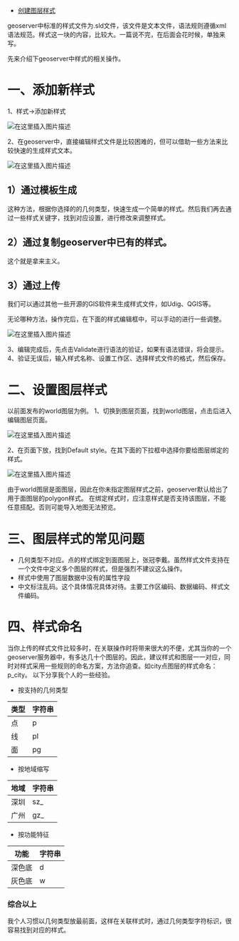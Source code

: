 - [创建图层样式](https://blog.csdn.net/u012413551/article/details/88046986)



geoserver中标准的样式文件为.sld文件，该文件是文本文件，语法规则遵循xml语法规范。样式这一块的内容，比较大。一篇说不完，在后面会花时候，单独来写。

先来介绍下geoserver中样式的相关操作。

# 一、添加新样式

1、样式->添加新样式

![在这里插入图片描述](https://img-blog.csdnimg.cn/20190228210823340.png?x-oss-process=image/watermark,type_ZmFuZ3poZW5naGVpdGk,shadow_10,text_aHR0cHM6Ly9ibG9nLmNzZG4ubmV0L3UwMTI0MTM1NTE=,size_16,color_FFFFFF,t_70)

2、在geoserver中，直接编辑样式文件是比较困难的，但可以借助一些方法来比较快速的生成样式文本。

![在这里插入图片描述](https://img-blog.csdnimg.cn/20190228212318106.png)

## 1）通过模板生成

这种方法，根据你选择的的几何类型，快速生成一个简单的样式。然后我们再去通过一些样式关键字，找到对应设置，进行修改来调整样式。

## 2）通过复制geoserver中已有的样式。

这个就是拿来主义。

## 3）通过上传

我们可以通过其他一些开源的GIS软件来生成样式文件，如Udig、QGIS等。

无论哪种方法，操作完后，在下面的样式编辑框中，可以手动的进行一些调整。


![在这里插入图片描述](https://img-blog.csdnimg.cn/20190228213427944.png?x-oss-process=image/watermark,type_ZmFuZ3poZW5naGVpdGk,shadow_10,text_aHR0cHM6Ly9ibG9nLmNzZG4ubmV0L3UwMTI0MTM1NTE=,size_16,color_FFFFFF,t_70)

3、编辑完成后，先点击Validate进行语法的验证，如果有语法错误，将会提示。
4、验证无误后，输入样式名称、设置工作区、选择样式文件的格式，然后保存。

# 二、设置图层样式

以前面发布的world图层为例。
 1、切换到图层页面，找到world图层，点击后进入编辑图层页面。

![在这里插入图片描述](https://img-blog.csdnimg.cn/20190228203745707.png?x-oss-process=image/watermark,type_ZmFuZ3poZW5naGVpdGk,shadow_10,text_aHR0cHM6Ly9ibG9nLmNzZG4ubmV0L3UwMTI0MTM1NTE=,size_16,color_FFFFFF,t_70)

2、在页面下放，找到Default style。在其下面的下拉框中选择你要给图层绑定的样式。

![在这里插入图片描述](https://img-blog.csdnimg.cn/20190228204216746.png?x-oss-process=image/watermark,type_ZmFuZ3poZW5naGVpdGk,shadow_10,text_aHR0cHM6Ly9ibG9nLmNzZG4ubmV0L3UwMTI0MTM1NTE=,size_16,color_FFFFFF,t_70)

由于world图层是面图层，因此在你未指定图层样式之前，geoserver默认给出了用于面图层的polygon样式。
 在绑定样式时，应注意样式是否支持该图层，不能任意搭配。否则可能导入地图无法预览。

# 三、图层样式的常见问题

- 几何类型不对应。点的样式绑定到面图层上，张冠李戴。虽然样式文件支持在一个文件中定义多个图层的样式，但是强烈不建议这么操作。
- 样式中使用了图层数据中没有的属性字段
- 中文标注乱码。这个具体情况具体对待。主要工作区编码、数据编码、样式文件编码。

# 四、样式命名

当你上传的样式文件比较多时，在关联操作时将带来很大的不便，尤其当你的一个geoserver服务器中，有多达几十个图层的。因此，建议样式和图层一一对应，同时对样式采用一些规则的命名方案，方法你追查。如city点图层的样式命名：p_city。
以下分享我个人的一些经验。

- 按支持的几何类型

| 类型 | 字符串 |
| ---- | ------ |
| 点   | p      |
| 线   | pl     |
| 面   | pg     |

- 按地域缩写

| 地域 | 字符串 |
| ---- | ------ |
| 深圳 | sz_    |
| 广州 | gz_    |

- 按功能特征

| 功能   | 字符串 |
| ------ | ------ |
| 深色底 | d      |
| 灰色底 | w      |

### 综合以上

我个人习惯以几何类型放最前面，这样在关联样式时，通过几何类型字符标识，很容易找到对应的样式。